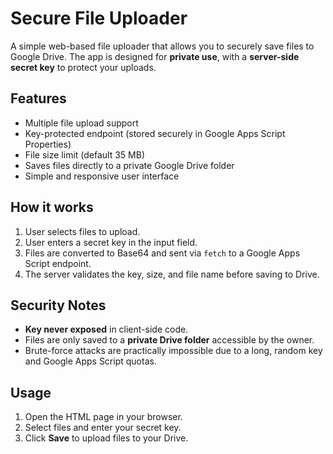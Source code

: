 # Secure File Uploader

A simple web-based file uploader that allows you to securely save files to Google Drive. The app is designed for **private use**, with a **server-side secret key** to protect your uploads.

## Features
- Multiple file upload support
- Key-protected endpoint (stored securely in Google Apps Script Properties)
- File size limit (default 35 MB)
- Saves files directly to a private Google Drive folder
- Simple and responsive user interface

## How it works
1. User selects files to upload.
2. User enters a secret key in the input field.
3. Files are converted to Base64 and sent via `fetch` to a Google Apps Script endpoint.
4. The server validates the key, size, and file name before saving to Drive.

## Security Notes
- **Key never exposed** in client-side code.
- Files are only saved to a **private Drive folder** accessible by the owner.
- Brute-force attacks are practically impossible due to a long, random key and Google Apps Script quotas.

## Usage
1. Open the HTML page in your browser.
2. Select files and enter your secret key.
3. Click **Save** to upload files to your Drive.
